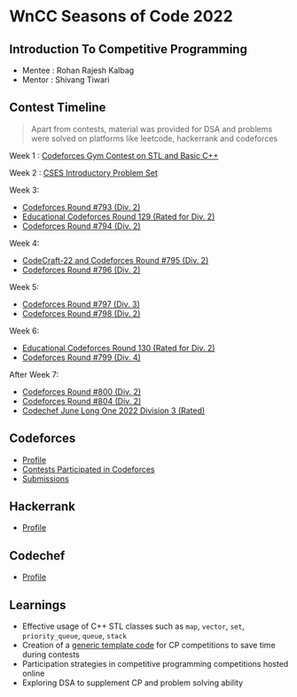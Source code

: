 # WnCC Seasons of Code 2022

## Introduction To Competitive Programming

- Mentee : Rohan Rajesh Kalbag
- Mentor : Shivang Tiwari

## Contest Timeline
> Apart from contests, material was provided for DSA and problems were solved on platforms like leetcode, hackerrank and codeforces


Week 1 : [Codeforces Gym Contest on STL and Basic C++](https://github.com/rohankalbag/Intro-To-Competitive-Programming/tree/main/Week%201)


Week 2 : [CSES Introductory Problem Set](https://github.com/rohankalbag/Intro-To-Competitive-Programming/tree/main/Week%202)


Week 3: 
- [Codeforces Round #793 (Div. 2)](https://codeforces.com/contest/1682)
- [Educational Codeforces Round 129 (Rated for Div. 2)](https://codeforces.com/contest/1681)
- [Codeforces Round #794 (Div. 2)](https://codeforces.com/contest/1686)


Week 4: 
- [CodeCraft-22 and Codeforces Round #795 (Div. 2)](https://codeforces.com/contest/1691)
- [Codeforces Round #796 (Div. 2)](https://codeforces.com/contest/1688)


Week 5:
- [Codeforces Round #797 (Div. 3)](https://codeforces.com/contest/1690)
- [Codeforces Round #798 (Div. 2)](https://codeforces.com/contest/1689)


Week 6:
- [Educational Codeforces Round 130 (Rated for Div. 2)](https://codeforces.com/contest/1697)
- [Codeforces Round #799 (Div. 4)](https://codeforces.com/contest/1692)


After Week 7:
- [Codeforces Round #800 (Div. 2)](https://codeforces.com/contest/1694)
- [Codeforces Round #804 (Div. 2)](https://codeforces.com/contest/1699)
- [Codechef June Long One 2022 Division 3 (Rated)](https://www.codechef.com/JUNE221C)

## Codeforces
- [Profile](https://codeforces.com/profile/rohanrkalbag)
- [Contests Participated in Codeforces](https://codeforces.com/contests/with/rohanrkalbag)
- [Submissions](https://codeforces.com/submissions/rohanrkalbag)

## Hackerrank
- [Profile](https://www.hackerrank.com/kalbag_rohan_r)

## Codechef
- [Profile](https://www.codechef.com/users/rohankalbag)
## Learnings 
- Effective usage of C++ STL classes such as `map`, `vector`, `set`, `priority_queue`, `queue`, `stack`
- Creation of a [generic template code](https://github.com/rohankalbag/Intro-To-Competitive-Programming/blob/main/generic.cpp) for CP competitions to save time during contests
- Participation strategies in competitive programming competitions hosted online
- Exploring DSA to supplement CP and problem solving ability
